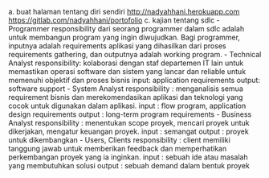 a. buat halaman tentang diri sendiri
    http://nadyahhani.herokuapp.com
    https://gitlab.com/nadyahhani/portofolio
c. kajian tentang sdlc
    - Programmer
        responsibility dari seorang programmer dalam sdlc adalah untuk membangun program yang ingin diwujudkan. Bagi programmer, inputnya adalah requirements aplikasi yang dihasilkan dari proses requirements gathering, dan outputnya adalah working program.
    - Technical Analyst
        responsibility: kolaborasi dengan staf departemen IT lain untuk memastikan operasi software dan sistem yang lancar dan reliable untuk memenuhi objektif dan proses bisnis
        input: application requirements
        output: software support
    - System Analyst
        responsibility : menganalisis semua requirement bisnis dan merekomendasikan aplikasi dan teknologi yang cocok untuk digunakan dalam aplikasi.
        input : flow program, application design requirements
        output : long-term program requirements
    - Business Analyst
        responsibility : menentukan scope proyek, mencari proyek untuk dikerjakan, mengatur keuangan proyek.
        input : semangat
        output : proyek untuk dikembangkan
    - Users, Clients
        responsibility : client memiliki tanggung jawab untuk memberikan feedback dan memperhatikan perkembangan proyek yang ia inginkan.
        input : sebuah ide atau masalah yang membutuhkan solusi
        output : sebuah demand dalam bentuk proyek 
